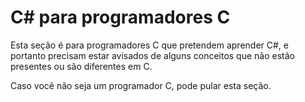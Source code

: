 C# para programadores C
=======================

Esta seção é para programadores C que pretendem aprender C#, e portanto
precisam estar avisados de alguns conceitos que não estão presentes ou são
diferentes em C.

Caso você não seja um programador C, pode pular esta seção.
